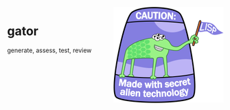 <img align=right src="https://raw.githubusercontent.com/timm/gator/main/docs/img/lisplogo_256.png">

# gator
generate, assess, test, review

